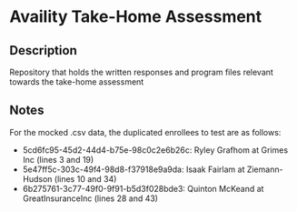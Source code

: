# Availity Take-Home Assessment
## Description
Repository that holds the written responses and program files relevant towards the take-home assessment

## Notes
For the mocked .csv data, the duplicated enrollees to test are as follows:
- 5cd6fc95-45d2-44d4-b75e-98c0c2e6b26c: Ryley	Grafhom	at Grimes Inc (lines 3 and 19)
- 5e47ff5c-303c-49f4-98d8-f37918e9a9da: Isaak Fairlam at Ziemann-Hudson (lines 10 and 34)
- 6b275761-3c77-49f0-9f91-b5d3f028bde3: Quinton McKeand at GreatInsuranceInc (lines 28 and 43)

